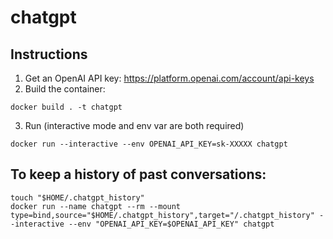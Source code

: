 # chatgpt

## Instructions

1. Get an OpenAI API key: https://platform.openai.com/account/api-keys
2. Build the container:
```
docker build . -t chatgpt
```
3. Run (interactive mode and env var are both required)
```
docker run --interactive --env OPENAI_API_KEY=sk-XXXXX chatgpt
```

## To keep a history of past conversations:

```
touch "$HOME/.chatgpt_history"
docker run --name chatgpt --rm --mount type=bind,source="$HOME/.chatgpt_history",target="/.chatgpt_history" --interactive --env "OPENAI_API_KEY=$OPENAI_API_KEY" chatgpt
```
